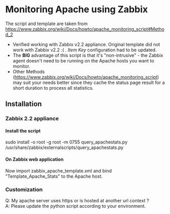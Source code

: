 # Monitoring Apache using Zabbix

The script and template are taken from https://www.zabbix.org/wiki/Docs/howto/apache_monitoring_script#Method_2
* Verified working with Zabbix v2.2 appliance. Original template did not work with Zabbix v2.2 :( . *Item Key* configuration had to be updated.
* The **BIG** advantage of this script is that it's "non-intrusive" - the Zabbix agent doesn't need to be running on the Apache hosts you want to monitor.
* Other Methods (https://www.zabbix.org/wiki/Docs/howto/apache_monitoring_script) may suit your needs better since they cache the status page result for a short duration to process all statistics.

## Installation

### Zabbix 2.2 appliance

#### Install the script
 sudo install -o root -g root -m 0755 query_apachestats.py /usr/share/zabbix/externalscripts/query_apachestats.py

#### On Zabbix web application
 Now import zabbix_apache_template.xml and bind "Template_Apache_Stats" to the Apache host.


### Customization
Q: My apache server uses https or is hosted at another url context ?  
A: Please update the python script according to your environment.
